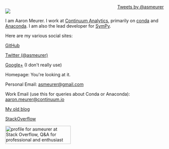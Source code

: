<div style="float:right"><a class="twitter-timeline" href="https://twitter.com/asmeurer" data-widget-id="613553005065940992">Tweets by @asmeurer</a>
<script>!function(d,s,id){var js,fjs=d.getElementsByTagName(s)[0],p=/^http:/.test(d.location)?'http':'https';if(!d.getElementById(id)){js=d.createElement(s);js.id=id;js.src=p+"://platform.twitter.com/widgets.js";fjs.parentNode.insertBefore(js,fjs);}}(document,"script","twitter-wjs");</script> </div>

<img
src="https://www.gravatar.com/avatar/0383e4cae325f65a1bbd906be4be2276?s=256">

I am Aaron Meurer. I work at [Continuum Analytics](http://continuum.io/), primarily on
[conda](https://github.com/conda/conda) and
[Anaconda](http://continuum.io/downloads).  I am also the lead developer for
[SymPy](http://sympy.org/).

Here are my various social sites:

[GitHub](https://github.com/asmeurer)

[Twitter (@asmeurer)](https://twitter.com/asmeurer)

[Google+](https://plus.google.com/+AaronMeurer/) (I don't really use)

Homepage: You're looking at it.

Personal Email: <a href="mailto:asmeurer@gmail.com" target="_top">
  asmeurer@gmail.com</a>

Work Email (use this for queries about Conda or Anaconda): <a href="mailto:aaron.meurer@continuum.io" target="_top">
  aaron.meurer@continuum.io</a>

[My old blog](https://asmeurersympy.wordpress.com/)

[StackOverflow](http://stackoverflow.com/users/161801/asmeurer)

<a href="https://stackoverflow.com/users/161801/asmeurer"> <img src="https://stackoverflow.com/users/flair/161801.png" width="208" height="58" alt="profile for asmeurer at Stack Overflow, Q&amp;A for professional and enthusiast programmers" title="profile for asmeurer at Stack Overflow, Q&amp;A for professional and enthusiast programmers"> </a>

